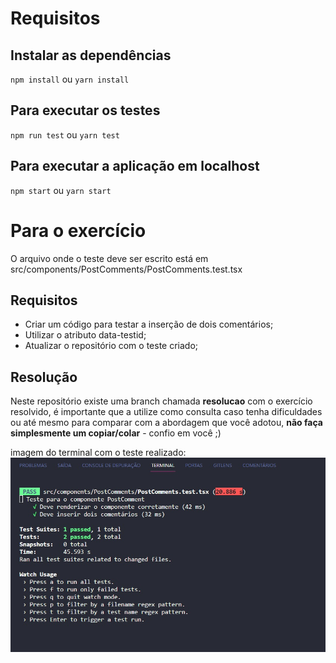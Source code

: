 # Requisitos
## Instalar as dependências
`npm install` ou `yarn install`

## Para executar os testes
`npm run test` ou `yarn test`

## Para executar a aplicação em localhost
`npm start` ou `yarn start`

# Para o exercício
O arquivo onde o teste deve ser escrito está em src/components/PostComments/PostComments.test.tsx

## Requisitos
- Criar um código para testar a inserção de dois comentários;
- Utilizar o atributo data-testid;
- Atualizar o repositório com o teste criado;

## Resolução
Neste repositório existe uma branch chamada **resolucao** com o exercício resolvido, é importante que a utilize como consulta caso tenha dificuldades ou até mesmo para comparar com a abordagem que você adotou, **não faça simplesmente um copiar/colar** - confio em você ;)

imagem do terminal com o teste realizado:
<img src="./public/screenshot.jpg" alt="imagem do teste do componente PostComments" />
